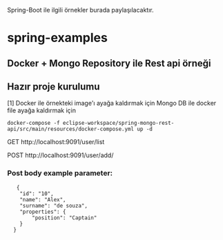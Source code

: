 Spring-Boot ile ilgili örnekler burada paylaşılacaktır.

# spring-examples

## Docker + Mongo Repository ile Rest api örneği

## Hazır proje kurulumu
[1] Docker ile örnekteki image'ı ayağa kaldırmak için 
Mongo DB ile docker file ayağa kaldırmak için 


`docker-compose -f eclipse-workspace/spring-mongo-rest-api/src/main/resources/docker-compose.yml up -d`

GET
http://localhost:9091/user/list

POST
http://localhost:9091/user/add/
### Post body example parameter: 

    
       {
        "id": "10",
        "name": "Alex",
        "surname": "de souza",
        "properties": {
            "position": "Captain"
        }
      }
          

